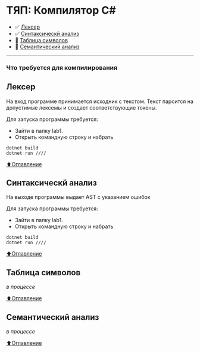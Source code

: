 # ТЯП: Компилятор C#
- :white_check_mark: [Лексер](#Лексер)
- :white_check_mark: [Синтаксическй анализ](#Синтаксическй-анализ)
- :black_square_button: [Таблица символов](#Таблица-символов)
- :black_square_button: [Семантический анализ](#Семантический-анализ)

____
### Что требуется для компилирования
## Лексер
На вход программе принимается исходник с текстом. Текст парсится на допустимые лексемы и создает соответствующие токены.

Для запуска программы требуется:
- Зайти в папку lab1.
- Открыть командную строку и набрать
```
dotnet build
dotnet run ////
```
[:arrow_up:Оглавление](#ТЯП:-Компилятор-C#)
## Синтаксическй анализ
На выходе программы выдает AST с указанием ошибок

Для запуска программы требуется:
- Зайти в папку lab1.
- Открыть командную строку и набрать
```
dotnet build
dotnet run ////
```
[:arrow_up:Оглавление](#ТЯП:-Компилятор-C#)
## Таблица символов
*в процессе*

[:arrow_up:Оглавление](#ТЯП:-Компилятор-C#)
## Семантический анализ
*в процессе*

[:arrow_up:Оглавление](#ТЯП:-Компилятор-C#)

